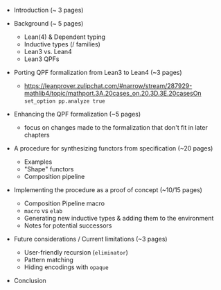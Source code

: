 
* Introduction      (~ 3 pages)

* Background        (~ 5 pages)
    * Lean(4) & Dependent typing
    * Inductive types (/ families)
    * Lean3 vs. Lean4
    * Lean3 QPFs


* Porting QPF formalization from Lean3 to Lean4             (~3 pages)
    * https://leanprover.zulipchat.com/#narrow/stream/287929-mathlib4/topic/mathport.3A.20cases_on.20.3D.3E.20casesOn
        `set_option pp.analyze true`


* Enhancing the QPF formalization                           (~5 pages)
    * focus on changes made to the formalization that don't fit in later chapters


* A procedure for synthesizing functors from specification  (~20 pages)
    * Examples
    * "Shape" functors
    * Composition pipeline


* Implementing the procedure as a proof of concept          (~10/15 pages)
    * Composition Pipeline macro
    * `macro` vs `elab`
    * Generating new inductive types & adding them to the environment
    * Notes for potential successors



* Future considerations / Current limitations               (~3 pages)
    * User-friendly recursion (`eliminator`)
    * Pattern matching
    * Hiding encodings with `opaque`



* Conclusion